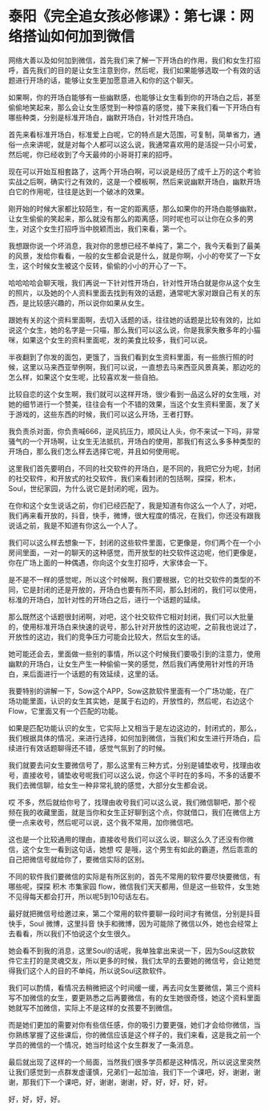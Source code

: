 # 泰阳《完全追女孩必修课》：第七课：网络搭讪如何加到微信

网络大善以及如何加到微信，首先我们来了解一下开场白的作用，我们和女生打招呼，首先我们的目的是让女生注意到你，然后呢，我们如果能够选取一个有效的话题进行开场的话，能够让女生更加愿意进入和你的这个聊天。

如果啊，你的开场白能够有一些幽默感，也能够让女生看到你的开场白之后，甚至偷偷地笑起来，那么会让女生感觉到一种惊喜的感觉，接下来我们看一下开场白有哪些种类，分别是标准开场白，幽默开场白，针对性开场白。

首先来看标准开场白，标准爱上白呢，它的特点是大范围，可复制，简单省力，通俗一点来讲呢，就是对每个人都可以这么说，我通常喜欢用的是活捉一只小可爱，然后呢，你已经收到了今天最帅的小哥哥打来的招呼。

现在可以开始互相套路了，这两个开场白啊，可以说是经历了成千上万的这个考验实战之后啊，确实行之有效的，这是一个模板啊，然后来说幽默开场白，幽默开场白它的作用呢，往往是达到一个破冰的效果。

刚开始的时候大家都比较陌生，有一定的距离感，那么如果你的开场白能够幽默，让女生偷偷的笑起来，那么就没有那么的距离感，同时呢也可以让你在众多的男生，对这个女生打招呼当中脱颖而出，我们来看，第一个。

我想跟你说一个坏消息，我对你的思想已经不单纯了，第二个，我今天看到了最美的风景，发给你看看，一般的女生都会说是什么，就是你啊，小小的夸奖了一下女生，这个时候女生被这个反转，偷偷的小小的开心了一下。

哈哈哈哈会聊天哦，我们再说一下针对性开场白，针对性开场白就是你从这个女生的照片，以及她的个人资料里面去找到有效的话题，通常呢大家对跟自己有关的东西，是比较感兴趣的，所以说你如果从女生。

跟她有关的这个资料里面啊，去切入话题的话，往往她的话题是比较有效的，比如说这个女生，她的名字是一只喵，那么我们可以这么说，你是我家失散多年的小猫咪，如果这个女生的资料里面呢，发的美食比较多，我们可以说。

半夜翻到了你发的面包，更饿了，当我们看到女生资料里面，有一些旅行照的时候，这里以马来西亚举例啊，我们可以说，一直想去马来西亚风景真美，那边吃的怎么样，如果这个女生呢，比较喜欢发一些自拍。

比较自恋的这个女生啊，我们就可以这样开场，很少看到一品这么好的女生哦，对她的细节进行一个赞美，往往会有一个不错的效果，当这个女生资料里面，发了关于游戏的，这些东西的时候，我们可以这么开场，王者打野。

我负责杀对面，你负责喊666，逆风抗压力，顺风让人头，你不来试一下吗，非常骚气的一个开场啊，让女生无法抵抗，开场白的使用，那我们有这么多多种类型的开场白，那么我们怎么样去选择它呢，并且如何使用呢。

这里我们首先要明白，不同的社交软件的开场白，是不同的，我把它分为呢，封闭的社交软件，和开放式的社交软件，我们来看封闭的包括啊，探探，积木，Soul，世纪家园，为什么说它是封闭的呢，因为。

在你和这个女生说话之前，你们已经匹配了，我是知道有你这么一个人了，对吧，我们再来看开放的，抖音，快手，微博，很大程度的情况，在我们，你还没有跟我说话之前，我是不知道有你这么一个人了。

我们可以这么样去想象一下，封闭的这些软件里面，它更像是，你们两个在一个小房间里面，一对一的聊天的这种感觉，而开放型的社交软件这边呢，他们更像是，你在广场上面的一种偶遇，你向这个女生打招呼，大家体会一下。

是不是不一样的感觉呢，所以这个时候啊，我们要根据，它的社交软件的类型的不同，它是封闭的还是开放的，开场白也要有所不同，那么封闭的，我们可以使用，标准的开场白，加针对性的开场白之后，进行一个话题的延续。

那么既然这个话题很封闭啊，对吧，这个社交软件它相对封闭，我们可以大批量的，使用标准开场白来快速的说号，那么针对开放性的这边呢，之前我也说过了，开放性的这边，我们的竞争压力可能会比较大，然后女生的话。

她可能还会去，里面做一些别的事情，所以这个时候我们要吸引到的注意力，使用幽默的开场白，让女生产生一种偷偷一笑的感觉，然后我们再使用针对性的开场白，来后面进行一个话题的有效延续，这里的话。

我要特别的讲解一下，Sow这个APP，Sow这款软件里面有一个广场功能，在广场功能里面，认识的女生其实她，是属于右边的，开放性的，然后呢，右边这个Flow，它里面又有一个匹配的功能。

如果是匹配功能认识的女生，它实际上又相当于是左边这边的，封闭式的，那么，我们根据具体的情况，来进行选择，如何加到微信，当我们和女生进行开场白，后续进行有效话题聊得还不错，感觉气氛到了的时候。

我们就要去问女生要微信号了，那么这里有三种方式，分别是铺垫收号，找理由收号，直接收号，铺垫收号呢我们可以这么说，你这个平时在的多吗，不多的话要不我们去微信聊，给女生一种非常礼貌的感觉，大部分女生都会说。

哎 不多，然后就给你号了，找理由收号我们可以这么说，我们微信聊吧，那个视频在我的收藏里面，就是当你和女生正好聊到这个点，你就借口，我们在微信上方便一点来收号，然后呢可以说，这个我不常用，加你微信吧。

这也是一个比较通用的理由，直接收号我们可以这么说，聊这么久了还没有你微信，这个女生一看到这句话，她想 哎 是哦，这个男生有如此的霸道，然后乖乖的自己把微信号就给你了，要微信实际的区别。

不同的软件我们要微信的实际是有所区别的，首先不常用的软件要尽快要微信，有哪些呢，探探 积木 市集家园 flow，微信我们天天都用，但是这一些软件，女生她不见得每天都会打开，所以呢5到10句话左右。

最好就把微信号给邀过来，第二个常用的软件要聊一段时间才有微信，分别是抖音 快手，Soul 微博，这里抖音 快手和微博，因为可能除了微信以外，她也会经常上去看看，所以我们不怕说这个女生很久。

她会看不到我的消息，这里Soul的话呢，我单独拿出来说一下，因为Soul这款软件它主打的是灵魂交友，所以更多的时候，我们太早的去要她的微信号，会让她觉得我们这个人的目的不单纯，所以说Soul这款软件。

我们可以酌情，看情况去稍微把这个时间缓一缓，再去问女生要微信，第三个资料写不加微信的女生，要更熟悉之后再要微信，有的女生她很奇怪，她这个资料里面她就写不加微信，实际上不是这样的女孩要不到微信。

而是她们更加的需要对你有些信任感，你的吸引力要更强，她们才会给你微信，当你熟练掌握了这些课后，你的微信应该是这个样子的，我们来看，这是我之前一个学员的微信的一个情况，她当时给这个女生群发了一条消息。

最后就出现了这样的一个局面，当然我们很多学员都是这种情况，所以说这里突然让我们感觉到一点群发虚谨慎，兄弟们一起加油，我们下一个课吧，好，谢谢，谢谢，那我们下一个课吧，好，谢谢，谢谢，好，好，好，好，好。

好，好，好，好。